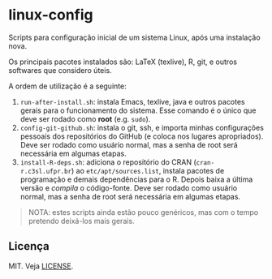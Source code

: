 # linux-config

Scripts para configuração inicial de um sistema Linux, após uma instalação nova.

Os principais pacotes instalados são: LaTeX (texlive), R, git, e outros softwares que considero úteis.

A ordem de utilização é a seguinte:

1. `run-after-install.sh`: instala Emacs, texlive, java  e outros    pacotes gerais para o funcionamento do sistema. Esse comando é o único que deve ser rodado como **root** (e.g. `sudo`).
2. `config-git-github.sh`: instala o git, ssh, e importa minhas configurações pessoais dos repositórios do GitHub (e coloca nos lugares apropriados). Deve ser rodado como usuário normal, mas a senha de root será necessária em algumas etapas.
3. `install-R-deps.sh`: adiciona o repositório do CRAN (`cran-r.c3sl.ufpr.br`) ao `etc/apt/sources.list`, instala pacotes de programação e demais dependências para o R. Depois baixa a última versão e *compila* o código-fonte. Deve ser rodado como usuário normal, mas a senha de root será necessária em algumas etapas.

> NOTA: estes scripts ainda estão pouco genéricos, mas com o tempo pretendo deixá-los mais gerais.

## Licença

MIT. Veja [LICENSE](LICENSE.md).